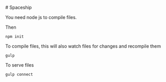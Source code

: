 # Spaceship

You need node js to compile files.

Then

    npm init

To compile files, this will also watch files for changes and recompile them

    gulp

To serve files 

    gulp connect
